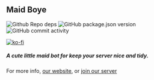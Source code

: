 ## Maid Boye

![Github Repo deps](https://img.shields.io/david/DonovanDMC/MaidBoye)
![GitHub package.json version](https://img.shields.io/github/package-json/v/DonovanDMC/MaidBoye)
![GitHub commit activity](https://img.shields.io/github/commit-activity/m/DonovanDMC/MaidBoye)

[![ko-fi](https://ko-fi.com/img/githubbutton_sm.svg)](https://ko-fi.com/R6R55FHTB)

##### A cute little maid bot for keep your server nice and tidy.

For more info, [our website](https://maid.gay), or [join our server](https://api.maid.gay/join/support)
